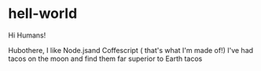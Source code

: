 # hell-world

Hi Humans!

Hubothere, I like Node.jsand Coffescript ( that's what I'm made  of!)
I've had tacos on the moon and find them far superior to Earth tacos
